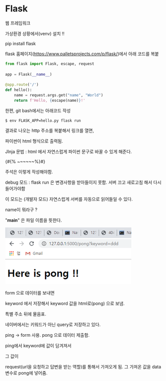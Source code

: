 # Flask

웹 프레임워크 





가상환경 상황에서(venv) 설치 !! 

pip install flask 



flask 홈페이지(https://www.palletsprojects.com/p/flask/)에서  아래 코드를 복붙

```python
from flask import Flask, escape, request

app = Flask(__name__)

@app.route('/')
def hello():
    name = request.args.get("name", "World")
    return f'Hello, {escape(name)}!'
```

한편, git bash에서는 아래코드 작성

```shell
$ env FLASK_APP=hello.py flask run
```

결과로 나오는 http 주소를 복붙해서 링크를 열면,

파이썬이 html 형식으로 출력됨.







JInja 문법 : html 에서 자연스럽게 파이썬 문구로 바꿀 수 있게 해준다. 

{#{% ~~~~~~%}#}

주석은 이렇게 작성해야함. 









debug 모드 : flask run 은 변경사항을 받아들이지 못함. 서버 끄고 새로고침 해서 다시 들어가야함

이 모드는 (개발자 모드) 자연스럽게 서버를 자동으로 읽어들일 수 있다. 

name이 뭐라구 ?

"__main__" 은 파일 이름을 뜻한다. 





![image-20191219162244854](Flask_begin.assets/image-20191219162244854.png)



form 으로 데이터를 보내면

keyword 에서 저장해서 keyword 값을  html로(pong) 으로 보냄. 



특별 주소 뒤에 물음표. 

네이버에서는 키워드가 아닌 query로 저장하고 있다. 





ping -> form 사용. pong 으로 데이터 제출함.

ping에서 keyword에 값이 담겨져서 

그 값이

request(url을 요청하고 답변을 받는 역할)를 통해서 가져오게 됨. 그 가져온 값을 data 변수로 pong에 넣어줌. 

 